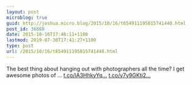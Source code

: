 ```yaml
---
layout: post
microblog: true
guid: http://joshua.micro.blog/2015/10/16/t654911195015741440.html
post_id: 36868
date: 2015-10-16T17:46:11+1100
lastmod: 2019-07-30T17:41:27+1100
type: post
url: /2015/10/16/t654911195015741440.html
---
```

The best thing about hanging out with photographers all the time? I get awesome photos of … [t.co/lA3HhkyYq...](http://t.co/lA3HhkyYqK) [t.co/y7y9GKtj2...](http://t.co/y7y9GKtj2f)

